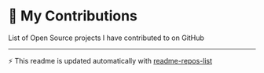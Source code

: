 # 🤝 My Contributions

List of Open Source projects I have contributed to on GitHub

<!-- start: readme-repos-list -->
<!-- This list is auto-generated using readme-repos-list -->
<!-- Do not edit this list manually, your changes will be overwritten -->


<!-- end: readme-repos-list -->

----

:zap: This readme is updated automatically with [readme-repos-list](https://github.com/DenverCoderOne/readme-repos-list)
